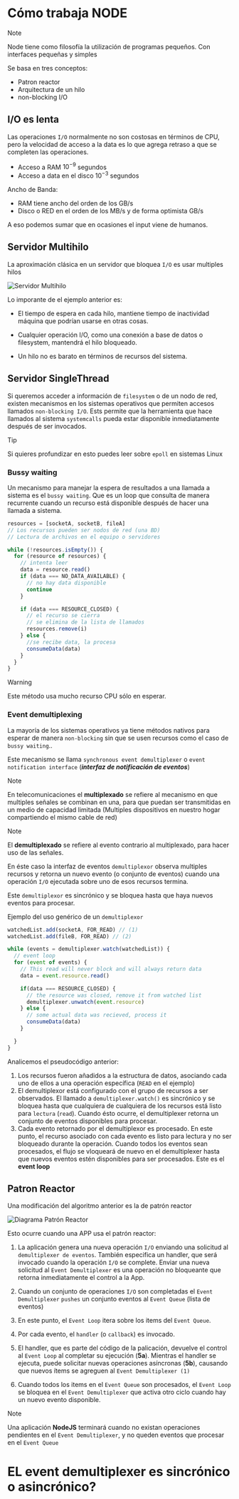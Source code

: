 # Cómo trabaja NODE

> [!NOTE]
> Node tiene como filosofía la utilización de programas pequeños. Con interfaces pequeñas y simples

Se basa en tres conceptos:
- Patron reactor
- Arquitectura de un hilo
- non-blocking I/O

## I/O es lenta

Las operaciones `I/O` normalmente no son costosas en términos de CPU, pero la velocidad de acceso a la data es lo que agrega retraso a que se completen las operaciones.


- Acceso a RAM $10^{-9}$ segundos
- Acceso a data en el disco $10^{-3}$ segundos

Ancho de Banda:

- RAM tiene ancho del orden de los GB/s
- Disco o RED en el orden de los MB/s y de forma optimista GB/s


A eso podemos sumar que en ocasiones el input viene de humanos.

## Servidor Multihilo

La aproximación clásica en un servidor que bloquea `I/O` es usar multiples hilos

![Servidor Multihilo](img/server_multihilo.png)

Lo imporante de el ejemplo anterior es:

- El tiempo de espera en cada hilo, mantiene tiempo de inactividad máquina que podrían usarse en otras cosas.

- Cualquier operación I/O, como una conexión a base de datos o filesystem, mantendrá el hilo bloqueado.

- Un hilo no es barato en términos de recursos del sistema.

## Servidor SingleThread

Si queremos acceder a información de `filesystem` o de un nodo de red, existen mecanismos en los sistemas operativos que permiten accesos llamados `non-blocking I/O`. Ests permite que la herramienta que hace llamados al sistema `systemcalls` pueda estar disponible inmediatamente después de ser invocados.

> [!TIP]
> Si quieres profundizar en esto puedes leer sobre `epoll` en sistemas Linux

### Bussy waiting

Un mecanismo para manejar la espera de resultados a una llamada a sistema es el `bussy waiting`. Que es un loop que consulta de manera recurrente cuando un recurso está disponible después de hacer una llamada a sistema.

```javascript
resources = [socketA, socketB, fileA]
// Los recursos pueden ser nodos de red (una BD)
// Lectura de archivos en el equipo o servidores

while (!resources.isEmpty()) {
  for (resource of resources) {
    // intenta leer
    data = resource.read()
    if (data === NO_DATA_AVAILABLE) {
      // no hay data disponible
      continue
    }

    if (data === RESOURCE_CLOSED) {
      // el recurso se cierra 
      // se elimina de la lista de llamados
      resources.remove(i)
    } else {
      //se recibe data, la procesa
      consumeData(data)
    }
  }
}
```

> [!WARNING]
> Este método usa mucho recurso CPU sólo en esperar.

### Event demultiplexing

La mayoría  de los sistemas operativos ya tiene métodos nativos para esperar de manera `non-blocking` sin que se usen recursos como el caso de `bussy waiting`..

Este mecanismo se llama `synchronous event demultiplexer` o `event notification interface` (***interfaz de notificación de eventos***)

> [!NOTE]
> En telecomunicaciones el **multiplexado** se refiere al mecanismo en que multiples señales se combinan en una, para que puedan ser transmitidas en un medio de capacidad limitada (Multiples dispositivos en nuestro hogar compartiendo el mismo cable de red)

> [!NOTE]
> El **demultiplexado** se refiere al evento contrario al multiplexado, para hacer uso de las señales.

En éste caso la interfaz de eventos `demultiplexor` observa multiples recursos y retorna un nuevo evento (o conjunto de eventos) cuando una operación `I/O` ejecutada sobre uno de esos recursos termina.

Este `demultiplexor` es sincrónico y se bloquea hasta que haya nuevos eventos para procesar.

Ejemplo del uso genérico de un `demultiplexor`

```javascript
watchedList.add(socketA, FOR_READ) // (1)
watchedList.add(fileB, FOR_READ) // (2)

while (events = demultiplexer.watch(watchedList)) {
  // event loop
  for (event of events) {
    // This read will never block and will always return data
    data = event.resource.read()

    if(data === RESOURCE_CLOSED) {
      // the resource was closed, remove it from watched list
      demultiplexer.unwatch(event.resource)
    } else {
      // some actual data was recieved, process it
      consumeData(data)
    }

  }
}
```

Analicemos el pseudocódigo anterior:

1. Los recursos fueron añadidos a la estructura de datos, asociando cada uno de ellos a una operación específica (`READ` en el ejemplo)
2. El demultiplexor está configurado con el grupo de recursos a ser observados.
El llamado a `demultiplexer.watch()` es sincrónico y se bloquea hasta que cualquiera de cualquiera de los recursos está listo para `lectura` (`read`). Cuando ésto ocurre, el demultiplexer retorna un conjunto de eventos disponibles para procesar.
3. Cada evento retornado por el demultiplexor es procesado. En este punto, el recurso asociado con cada evento es listo para lectura y no ser bloqueado durante la operación. Cuando todos los eventos sean procesados, el flujo se vloqueará de nuevo en el demultiplexer hasta que nuevos eventos estén disponibles para ser procesados. Este es el **event loop**

## Patron Reactor

Una modificación del algoritmo anterior es la de patrón reactor

![Diagrama Patrón Reactor](img/patron.reactor.png)

Esto ocurre cuando una APP usa el patrón reactor:

1. La aplicación genera una nueva operación `I/O` enviando una solicitud al `demultiplexer de eventos`. También especifica un handler, que será invocado cuando la operación `I/O` se complete. Enviar una nueva solicitud al `Event Demultiplexer` es una operación no bloqueante que retorna inmediatamente el control a la App.

2. Cuando un conjunto de operaciones `I/O` son completadas el `Event Demultiplexer` `pushes` un conjunto eventos al `Event Queue` (lista de eventos)

3. En este punto, el `Event Loop` itera sobre los items del `Event Queue`.

4. Por cada evento, el `handler` (o `callback`) es invocado.

5. El handler, que es parte del código de la palicación, devuelve el control al `Event Loop` al completar su ejecución (**5a**). Mientras el handler se ejecuta, puede solicitar nuevas operaciones asíncronas (**5b**), causando que nuevos ítems se agreguen al `Event Demultiplexer (1)`

6. Cuando todos los items en el `Event Queue` son procesados, el `Event Loop` se bloquea en el `Event Demultiplexer` que activa otro ciclo cuando hay un nuevo evento disponible. 

> [!NOTE]
> Una aplicación **NodeJS** terminará cuando no existan operaciones pendientes en el `Event Demultiplexer`, y no queden eventos que procesar en el `Event Queue`



# EL event demultiplexer es sincrónico o asincrónico? 